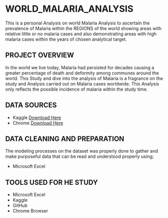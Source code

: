 # WORLD_MALARIA_ANALYSIS
This is a personal Analysis on world Malaria Analysis to ascertain the prevalence of Malaria within the REGIONS of the world showing areas with relative little or no malaria cases and also demonstrating areas with high malaria cases within the years of chosen analytical target.  

## PROJECT OVERVIEW
In the world we live today, Malaria had persisted for decades causing a greater percentage of death and deformity among communes around the world. This Study and dive into the analysis of Malaria is a fragrance on the study and Analysis carried out on Malaria cases worldwide. This Analysis only reflects the possible incidence of malaria within the study time.

## DATA SOURCES
- Kaggle [Download Here](https://www.kaggle.com)
- Chrome [Download Here](https://www.google.org)

## DATA CLEANING AND PREPARATION
The modeling processes on the dataset was properly done to gather and make purposeful data that can be read and understood properly using;
- Microsoft Excel

## TOOLS USED FOR HE STUDY
- Microsoft Excel
- Kaggle
- GitHub
- Chrome Browser

